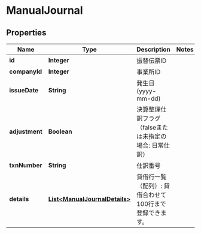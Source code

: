 

# ManualJournal

## Properties

Name | Type | Description | Notes
------------ | ------------- | ------------- | -------------
**id** | **Integer** | 振替伝票ID | 
**companyId** | **Integer** | 事業所ID | 
**issueDate** | **String** | 発生日 (yyyy-mm-dd) | 
**adjustment** | **Boolean** | 決算整理仕訳フラグ（falseまたは未指定の場合: 日常仕訳） | 
**txnNumber** | **String** | 仕訳番号 | 
**details** | [**List&lt;ManualJournalDetails&gt;**](ManualJournalDetails.md) | 貸借行一覧（配列）: 貸借合わせて100行まで登録できます。 | 




